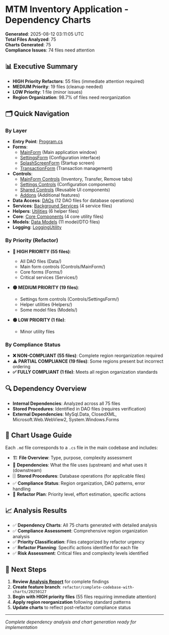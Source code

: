 # MTM Inventory Application - Dependency Charts

**Generated**: 2025-08-12 03:11:05 UTC  
**Total Files Analyzed**: 75  
**Charts Generated**: 75  
**Compliance Issues**: 74 files need attention  

## 📊 Executive Summary
- **HIGH Priority Refactors**: 55 files (immediate attention required)
- **MEDIUM Priority**: 19 files (cleanup needed)
- **LOW Priority**: 1 file (minor issues)
- **Region Organization**: 98.7% of files need reorganization

## 🗂️ Quick Navigation

### By Layer
- **Entry Point**: [Program.cs](./Program.cs.md)
- **Forms**: 
  - [MainForm](./Forms/MainForm/MainForm.cs.md) (Main application window)
  - [SettingsForm](./Forms/Settings/SettingsForm.cs.md) (Configuration interface)
  - [SplashScreenForm](./Forms/Splash/SplashScreenForm.cs.md) (Startup screen)
  - [TransactionForm](./Forms/Transactions/Transactions.cs.md) (Transaction management)
- **Controls**: 
  - [MainForm Controls](./Controls/MainForm/) (Inventory, Transfer, Remove tabs)
  - [Settings Controls](./Controls/SettingsForm/) (Configuration components)
  - [Shared Controls](./Controls/Shared/) (Reusable UI components)
  - [Addons](./Controls/Addons/) (Additional features)
- **Data Access**: [DAOs](./Data/) (12 DAO files for database operations)
- **Services**: [Background Services](./Services/) (4 service files)
- **Helpers**: [Utilities](./Helpers/) (6 helper files)
- **Core**: [Core Components](./Core/) (4 core utility files)
- **Models**: [Data Models](./Models/) (11 model/DTO files)
- **Logging**: [LoggingUtility](./Logging/LoggingUtility.cs.md)

### By Priority (Refactor)
- **🔴 HIGH PRIORITY (55 files)**: 
  - All DAO files (Data/)
  - Main form controls (Controls/MainForm/)
  - Core forms (Forms/)
  - Critical services (Services/)
  
- **🟡 MEDIUM PRIORITY (19 files)**:
  - Settings form controls (Controls/SettingsForm/)
  - Helper utilities (Helpers/)
  - Some model files (Models/)
  
- **🟢 LOW PRIORITY (1 file)**:
  - Minor utility files

### By Compliance Status
- **❌ NON-COMPLIANT (55 files)**: Complete region reorganization required
- **⚠️ PARTIAL COMPLIANCE (19 files)**: Some regions present but incorrect ordering
- **✅ FULLY COMPLIANT (1 file)**: Meets all region organization standards

## 🔍 Dependency Overview
- **Internal Dependencies**: Analyzed across all 75 files
- **Stored Procedures**: Identified in DAO files (requires verification)
- **External Dependencies**: MySql.Data, ClosedXML, Microsoft.Web.WebView2, System.Windows.Forms

## 📖 Chart Usage Guide
Each `.md` file corresponds to a `.cs` file in the main codebase and includes:
- 🏗️ **File Overview**: Type, purpose, complexity assessment
- 🔗 **Dependencies**: What the file uses (upstream) and what uses it (downstream)
- 🗄️ **Stored Procedures**: Database operations (for applicable files)
- ✅ **Compliance Status**: Region organization, DAO patterns, error handling
- 🚀 **Refactor Plan**: Priority level, effort estimation, specific actions

## 📈 Analysis Results
- ✅ **Dependency Charts**: All 75 charts generated with detailed analysis
- ✅ **Compliance Assessment**: Comprehensive region organization analysis
- ✅ **Priority Classification**: Files categorized by refactor urgency
- ✅ **Refactor Planning**: Specific actions identified for each file
- ✅ **Risk Assessment**: Critical files and complexity levels identified

## 🚀 Next Steps
1. **Review [Analysis Report](./ANALYSIS_REPORT.md)** for complete findings
2. **Create feature branch**: `refactor/complete-codebase-with-charts/20250127`
3. **Begin with HIGH priority files** (55 files requiring immediate attention)
4. **Apply region reorganization** following standard patterns
5. **Update charts** to reflect post-refactor compliance status

---
*Complete dependency analysis and chart generation ready for implementation*